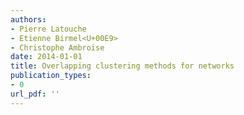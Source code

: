 ```yaml
---
authors: 
- Pierre Latouche
- Etienne Birmel<U+00E9>
- Christophe Ambroise
date: 2014-01-01
title: Overlapping clustering methods for networks
publication_types:
- 0
url_pdf: ''
---
```

